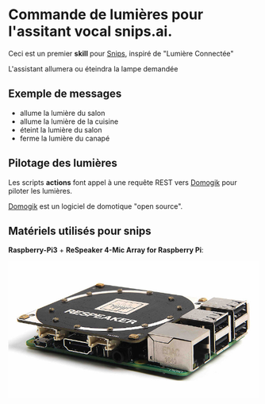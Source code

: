 # Commande de lumières pour l'assitant vocal snips.ai.

Ceci est un premier **skill** pour [Snips](https://www.snips.ai), inspiré de "Lumière Connectée"

L'assistant allumera ou éteindra la lampe demandée


## Exemple de messages

* allume la lumière du salon
* allume la lumière de la cuisine
* éteint la lumière du salon
* ferme la lumière du canapé


## Pilotage des lumières

Les scripts **actions** font appel à une requête REST vers [Domogik](http://www.domogik.org)  pour piloter les lumières.

[Domogik](http://www.domogik.org) est un logiciel de domotique "open source".


## Matériels utilisés pour snips

**Raspberry-Pi3** + **ReSpeaker 4-Mic Array for Raspberry Pi**:

![ReSpeaker 4-Mic Array + Raspberry Pi](ReSpeaker_4-Mic_Array.jpg)

